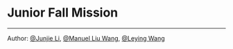 
# Junior Fall Mission
---------------------------------------

Author: [@Junjie Li](https://github.com/junjielyu13), [@Manuel Liu Wang](https://github.com/TheExorcit), [@Leying Wang](https://github.com/xiiiiiii139)

<!-- - ### **AI**
- ### **SO2**
- ### **Taller Nous Usos**
- ### **Visio AI**
- ### **Xarxa** -->